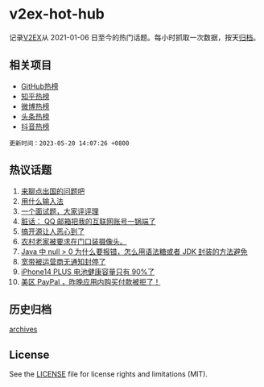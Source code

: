 # v2ex-hot-hub

 记录[V2EX](https://www.v2ex.com/)从 2021-01-06 日至今的热门话题。每小时抓取一次数据，按天[归档](archives)。
 
 ## 相关项目

- [GitHub热榜](https://github.com/snaildev/github-hot-hub)
- [知乎热榜](https://github.com/snaildev/zhihu-hot-hub)
- [微博热榜](https://github.com/snaildev/weibo-hot-hub)
- [头条热榜](https://github.com/snaildev/toutiao-hot-hub)
- [抖音热榜](https://github.com/snaildev/douyin-hot-hub)


 `更新时间：2023-05-20 14:07:26 +0800`

## 热议话题

1. [来聊点出国的问题吧](https://www.v2ex.com/t/941463)
1. [用什么输入法](https://www.v2ex.com/t/941251)
1. [一个面试题，大家评评理](https://www.v2ex.com/t/941363)
1. [脏话： QQ 邮箱把我的互联网账号一锅端了](https://www.v2ex.com/t/941408)
1. [搞开源让人恶心到了](https://www.v2ex.com/t/941357)
1. [农村老家被要求在门口装摄像头。](https://www.v2ex.com/t/941336)
1. [Java 中 null > 0 为什么要报错，怎么用语法糖或者 JDK 封装的方法避免](https://www.v2ex.com/t/941309)
1. [宽带被运营商无通知封停了](https://www.v2ex.com/t/941436)
1. [iPhone14 PLUS 电池健康容量只有 90%了](https://www.v2ex.com/t/941260)
1. [美区 PayPal ，昨晚应用内购买付款被拒了！](https://www.v2ex.com/t/941271)

## 历史归档

[archives](archives)

## License

See the [LICENSE](LICENSE) file for license rights and limitations (MIT).
